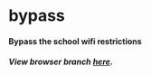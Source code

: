 # bypass
#### Bypass the school wifi restrictions
##### View browser branch [here](https://github.com/yeshivaschools/bypass/tree/browser).
